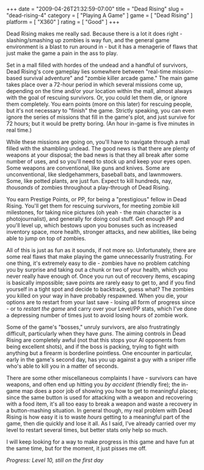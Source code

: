 +++
date = "2009-04-26T21:32:59-07:00"
title = "Dead Rising"
slug = "dead-rising-4"
category = [ "Playing A Game" ]
game = [ "Dead Rising" ]
platform = [ "X360" ]
rating = [ "Good" ]
+++

Dead Rising makes me really sad.  Because there is a lot it does right - slashing/smashing up zombies is way fun, and the general game environment is a blast to run around in - but it has a menagerie of flaws that just make the game a pain in the ass to play.

Set in a mall filled with hordes of the undead and a handful of survivors, Dead Rising's core gameplay lies somewhere between "real-time mission-based survival adventure" and "zombie killer arcade game."  The main game takes place over a 72-hour period in which several missions come up, depending on the time and/or your location within the mall, almost always with the goal of rescuing survivors.  Or, you could let them die, or ignore them completely.  You earn points (more on this later) for rescuing people, but it's not necessary to "finish" the game.  Strictly speaking, you can even ignore the series of missions that fill in the game's plot, and just survive for 72 hours; but it would be pretty boring.  (An hour in-game is five minutes in real time.)

While these missions are going on, you'll have to navigate through a mall filled with the shambling undead.  The good news is that there are plenty of weapons at your disposal; the bad news is that they all break after some number of uses, and so you'll need to stock up and keep your eyes open.  Some weapons are conventional, like guns and knives.  Some are unconventional, like sledgehammers, baseball bats, and lawnmowers.  Some, like potted plants, are just fun.  Expect to kill hundreds, nay, <i>thousands</i> of zombies throughout a play-through of Dead Rising.

You earn Prestige Points, or PP, for being a "prestigious" fellow in Dead Rising.  You'll get them for rescuing survivors, for meeting zombie kill milestones, for taking nice pictures (oh yeah - the main character is a photojournalist), and generally for doing cool stuff.  Get enough PP and you'll level up, which bestows upon you bonuses such as increased inventory space, more health, stronger attacks, and new abilities, like being able to jump on top of zombies.

All of this is just as fun as it sounds, if not more so.  Unfortunately, there are some real flaws that make playing the game unnecessarily frustrating.  For one thing, it's extremely easy to die - zombies have no problem catching you by surprise and taking out a chunk or two of your health, which you never really have enough of.  Once you run out of recovery items, escaping is basically impossible; save points are rarely easy to get to, and if you find yourself in a tight spot and decide to backtrack, guess what?  The zombies you killed on your way in have probably respawned.  When you die, your options are to restart from your last save - losing all form of progress since - or to <i>restart the game</i> and carry over your Level/PP stats, which I've done a depressing number of times just to avoid losing hours of zombie work.

Some of the game's "bosses," unruly survivors, are also frustratingly difficult, particularly when they have <i>guns</i>.  The aiming controls in Dead Rising are completely awful (not that this stops your AI opponents from being excellent shots), and if the boss is packing, trying to fight with anything but a firearm is borderline pointless.  One encounter in particular, early in the game's second day, has you up against a guy with a sniper rifle who's able to kill you in a matter of seconds.

There are some other miscellaneous complaints I have - survivors can have weapons, and often end up hitting you <i>by accident</i> (friendly fire); the in-game map does a poor job of showing you how to get to meaningful places; since the same button is used for attacking with a weapon and recovering with a food item, it's all too easy to break a weapon and waste a recovery in a button-mashing situation.  In general though, my real problem with Dead Rising is how easy it is to waste <i>hours</i> getting to a meaningful part of the game, then die quickly and lose it all.  As I said, I've already carried over my level to restart several times, but better stats only help so much.

I will keep looking for a way to make progress in this game and have fun at the same time, but for the moment, it just pisses me off.

<i>Progress: Level 10, still on the first day</i>